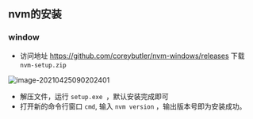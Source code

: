 ## nvm的安装

### window

- 访问地址 https://github.com/coreybutler/nvm-windows/releases 下载 `nvm-setup.zip`

![image-20210425090202401](C:\Users\wukang\AppData\Roaming\Typora\typora-user-images\image-20210425090202401.png)

- 解压文件，运行 `setup.exe `，默认安装完成即可
- 打开新的命令行窗口 `cmd`, 输入 `nvm version` ，输出版本号即为安装成功。